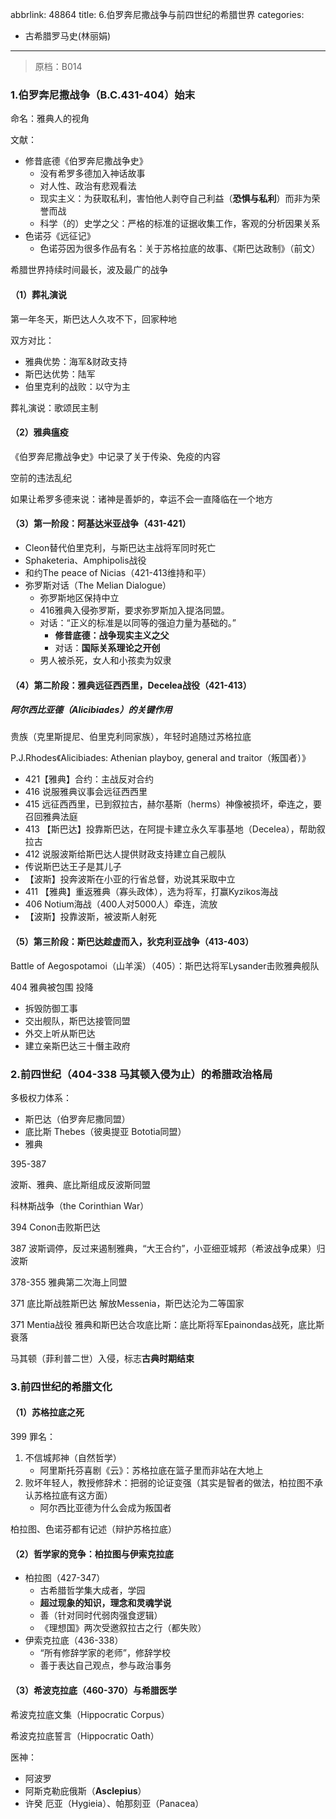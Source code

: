 abbrlink: 48864
title: 6.伯罗奔尼撒战争与前四世纪的希腊世界
categories:
  - 古希腊罗马史(林丽娟)
---
> 原档：B014

### 1.伯罗奔尼撒战争（B.C.431-404）始末

命名：雅典人的视角

文献：

- 修昔底德《伯罗奔尼撒战争史》
  - 没有希罗多德加入神话故事
  - 对人性、政治有悲观看法
  - 现实主义：为获取私利，害怕他人剥夺自己利益（**恐惧与私利**）而非为荣誉而战
  - 科学（的）史学之父：严格的标准的证据收集工作，客观的分析因果关系
- 色诺芬《远征记》
  - 色诺芬因为很多作品有名：关于苏格拉底的故事、《斯巴达政制》（前文）

希腊世界持续时间最长，波及最广的战争

#### （1）葬礼演说

第一年冬天，斯巴达人久攻不下，回家种地

双方对比：

- 雅典优势：海军&财政支持
- 斯巴达优势：陆军
- 伯里克利的战败：以守为主

葬礼演说：歌颂民主制

#### （2）雅典瘟疫

《伯罗奔尼撒战争史》中记录了关于传染、免疫的内容

空前的违法乱纪

如果让希罗多德来说：诸神是善妒的，幸运不会一直降临在一个地方

#### （3）第一阶段：阿基达米亚战争（431-421）

- Cleon替代伯里克利，与斯巴达主战将军同时死亡
- Sphaketeria、Amphipolis战役
- 和约The peace of Nicias（421-413维持和平）
- 弥罗斯对话（The Melian Dialogue）
  - 弥罗斯地区保持中立
  - 416雅典入侵弥罗斯，要求弥罗斯加入提洛同盟。
  - 对话：“正义的标准是以同等的强迫力量为基础的。”
    - **修昔底德：战争现实主义之父**
    - 对话：**国际关系理论之开创**
  - 男人被杀死，女人和小孩卖为奴隶

#### （4）第二阶段：雅典远征西西里，Decelea战役（421-413）

##### 阿尔西比亚德（Alicibiades）的关键作用

贵族（克里斯提尼、伯里克利同家族），年轻时追随过苏格拉底

P.J.Rhodes《Alicibiades: Athenian playboy, general and traitor（叛国者）》

- 421【雅典】合约：主战反对合约
- 416 说服雅典议事会远征西西里
- 415 远征西西里，已到叙拉古，赫尔基斯（herms）神像被损坏，牵连之，要召回雅典法庭
- 413 【斯巴达】投靠斯巴达，在阿提卡建立永久军事基地（Decelea），帮助叙拉古
- 412 说服波斯给斯巴达人提供财政支持建立自己舰队
- 传说斯巴达王子是其儿子
- 【波斯】投奔波斯在小亚的行省总督，劝说其采取中立
- 411 【雅典】重返雅典（寡头政体），选为将军，打赢Kyzikos海战
- 406 Notium海战（400人对5000人）牵连，流放
- 【波斯】投靠波斯，被波斯人射死

#### （5）第三阶段：斯巴达趁虚而入，狄克利亚战争（413-403）

Battle of Aegospotamoi（山羊溪）（405）：斯巴达将军Lysander击败雅典舰队

404 雅典被包围 投降

- 拆毁防御工事
- 交出舰队，斯巴达接管同盟
- 外交上听从斯巴达
- 建立亲斯巴达三十僭主政府

### 2.前四世纪（404-338 马其顿入侵为止）的希腊政治格局

多极权力体系：

- 斯巴达（伯罗奔尼撒同盟）
- 底比斯 Thebes（彼奥提亚 Bototia同盟）
- 雅典

395-387

波斯、雅典、底比斯组成反波斯同盟

科林斯战争（the Corinthian War）

394 Conon击败斯巴达

387 波斯调停，反过来遏制雅典，“大王合约”，小亚细亚城邦（希波战争成果）归波斯

378-355 雅典第二次海上同盟

371 底比斯战胜斯巴达 解放Messenia，斯巴达沦为二等国家

371 Mentia战役 雅典和斯巴达合攻底比斯：底比斯将军Epainondas战死，底比斯衰落

马其顿（菲利普二世）入侵，标志**古典时期结束**

### 3.前四世纪的希腊文化

#### （1）苏格拉底之死

399 罪名：

1. 不信城邦神（自然哲学）
   - 阿里斯托芬喜剧《云》：苏格拉底在篮子里而非站在大地上
2. 败坏年轻人，教授修辞术：把弱的论证变强（其实是智者的做法，柏拉图不承认苏格拉底有这方面）
   - 阿尔西比亚德为什么会成为叛国者

柏拉图、色诺芬都有记述（辩护苏格拉底）

#### （2）哲学家的竞争：柏拉图与伊索克拉底

- 柏拉图（427-347）
  - 古希腊哲学集大成者，学园
  - **超过现象的知识，理念和灵魂学说**
  - 善（针对同时代弱肉强食逻辑）
  - 《理想国》两次受邀叙拉古之行（都失败）
- 伊索克拉底（436-338）
  - “所有修辞学家的老师”，修辞学校
  - 善于表达自己观点，参与政治事务

#### （3）希波克拉底（460-370）与希腊医学

希波克拉底文集（Hippocratic Corpus） 

希波克拉底誓言（Hippocratic Oath）

医神：

- 阿波罗
- 阿斯克勒庇俄斯（**Asclepius**）
- 许癸 厄亚（Hygieia）、帕那刻亚（Panacea）